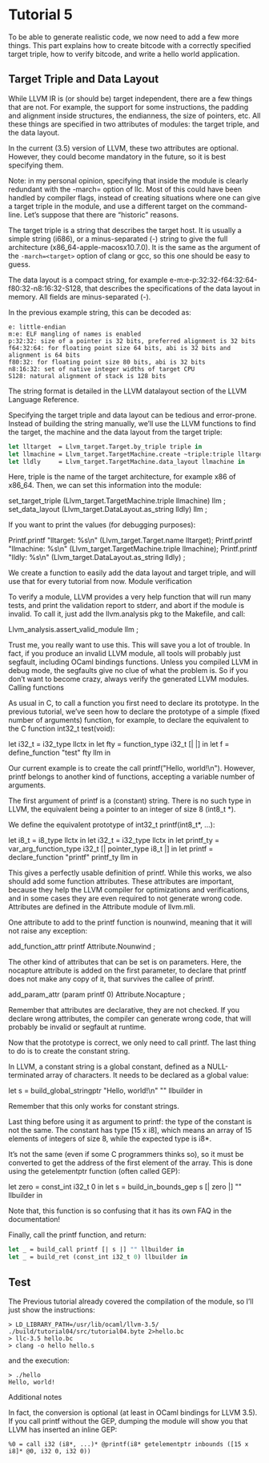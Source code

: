 # Tutorial 5

To be able to generate realistic code, we now need to add a few more things. This part explains how to create bitcode with a correctly specified target triple, how to verify bitcode, and write a hello world application.

## Target Triple and Data Layout

While LLVM IR is (or should be) target independent, there are a few things that are not. For example, the support for some instructions, the padding and alignment inside structures, the endianness, the size of pointers, etc. All these things are specified in two attributes of modules: the target triple, and the data layout.

In the current (3.5) version of LLVM, these two attributes are optional. However, they could become mandatory in the future, so it is best specifying them.

Note: in my personal opinion, specifying that inside the module is clearly redundant with the -march= option of llc. Most of this could have been handled by compiler flags, instead of creating situations where one can give a target triple in the module, and use a different target on the command-line. Let’s suppose that there are “historic” reasons.

The target triple is a string that describes the target host. It is usually a simple string (i686), or a minus-separated (-) string to give the full architecture (x86_64-apple-macosx10.7.0). It is the same as the argument of the `-march=<target>` option of clang or gcc, so this one should be easy to guess.

The data layout is a compact string, for example e-m:e-p:32:32-f64:32:64-f80:32-n8:16:32-S128, that describes the specifications of the data layout in memory. All fields are minus-separated (-).

In the previous example string, this can be decoded as:

    e: little-endian
    m:e: ELF mangling of names is enabled
    p:32:32: size of a pointer is 32 bits, preferred alignment is 32 bits
    f64:32:64: for floating point size 64 bits, abi is 32 bits and alignment is 64 bits
    f80:32: for floating point size 80 bits, abi is 32 bits
    n8:16:32: set of native integer widths of target CPU
    S128: natural alignment of stack is 128 bits

The string format is detailed in the LLVM datalayout section of the LLVM Language Reference.

Specifying the target triple and data layout can be tedious and error-prone. Instead of building the string manually, we’ll use the LLVM functions to find the target, the machine and the data layout from the target triple:

``` OCaml
let lltarget  = Llvm_target.Target.by_triple triple in
let llmachine = Llvm_target.TargetMachine.create ~triple:triple lltarget in
let lldly     = Llvm_target.TargetMachine.data_layout llmachine in
```

Here, triple is the name of the target architecture, for example x86 of x86_64. Then, we can set this information into the module:

set_target_triple (Llvm_target.TargetMachine.triple llmachine) llm ;
set_data_layout (Llvm_target.DataLayout.as_string lldly) llm ;

If you want to print the values (for debugging purposes):

Printf.printf "lltarget: %s\n" (Llvm_target.Target.name lltarget);
Printf.printf "llmachine: %s\n" (Llvm_target.TargetMachine.triple llmachine);
Printf.printf "lldly: %s\n" (Llvm_target.DataLayout.as_string lldly) ;

We create a function to easily add the data layout and target triple, and will use that for every tutorial from now.
Module verification

To verify a module, LLVM provides a very help function that will run many tests, and print the validation report to stderr, and abort if the module is invalid. To call it, just add the llvm.analysis pkg to the Makefile, and call:

Llvm_analysis.assert_valid_module llm ;

Trust me, you really want to use this. This will save you a lot of trouble. In fact, if you produce an invalid LLVM module, all tools will probably just segfault, including OCaml bindings functions. Unless you compiled LLVM in debug mode, the segfaults give no clue of what the problem is. So if you don’t want to become crazy, always verify the generated LLVM modules.
Calling functions

As usual in C, to call a function you first need to declare its prototype. In the previous tutorial, we’ve seen how to declare the prototype of a simple (fixed number of arguments) function, for example, to declare the equivalent to the C function int32_t test(void):

let i32_t = i32_type llctx in
let fty = function_type i32_t [| |] in
let f = define_function "test" fty llm in

Our current example is to create the call printf("Hello, world!\n"). However, printf belongs to another kind of functions, accepting a variable number of arguments.

The first argument of printf is a (constant) string. There is no such type in LLVM, the equivalent being a pointer to an integer of size 8 (int8_t *).

We define the equivalent prototype of int32_t printf(int8_t*, ...):

let i8_t = i8_type llctx in
let i32_t = i32_type llctx in
let printf_ty = var_arg_function_type i32_t [| pointer_type i8_t |] in
let printf = declare_function "printf" printf_ty llm in

This gives a perfectly usable definition of printf. While this works, we also should add some function attributes. These attributes are important, because they help the LLVM compiler for optimizations and verifications, and in some cases they are even required to not generate wrong code. Attributes are defined in the Attribute module of llvm.mli.

One attribute to add to the printf function is nounwind, meaning that it will not raise any exception:

add_function_attr printf Attribute.Nounwind ;

The other kind of attributes that can be set is on parameters. Here, the nocapture attribute is added on the first parameter, to declare that printf does not make any copy of it, that survives the callee of printf.

add_param_attr (param printf 0) Attribute.Nocapture ;

Remember that attributes are declarative, they are not checked. If you declare wrong attributes, the compiler can generate wrong code, that will probably be invalid or segfault at runtime.

Now that the prototype is correct, we only need to call printf. The last thing to do is to create the constant string.

In LLVM, a constant string is a global constant, defined as a NULL-terminated array of characters. It needs to be declared as a global value:

let s = build_global_stringptr "Hello, world!\n" "" llbuilder in

Remember that this only works for constant strings.

Last thing before using it as argument to printf: the type of the constant is not the same. The constant has type [15 x i8], which means an array of 15 elements of integers of size 8, while the expected type is i8*.

It’s not the same (even if some C programmers thinks so), so it must be converted to get the address of the first element of the array. This is done using the getelementptr function (often called GEP):

let zero = const_int i32_t 0 in
let s = build_in_bounds_gep s [| zero |] "" llbuilder in

Note that, this function is so confusing that it has its own FAQ in the documentation!

Finally, call the printf function, and return:

``` OCaml
let _ = build_call printf [| s |] "" llbuilder in
let _ = build_ret (const_int i32_t 0) llbuilder in
```

## Test

The Previous tutorial already covered the compilation of the module, so I’ll just show the instructions:

``` shell
> LD_LIBRARY_PATH=/usr/lib/ocaml/llvm-3.5/ ./build/tutorial04/src/tutorial04.byte 2>hello.bc
> llc-3.5 hello.bc
> clang -o hello hello.s
```

and the execution:

``` shell
> ./hello
Hello, world!
```

Additional notes

In fact, the conversion is optional (at least in OCaml bindings for LLVM 3.5). If you call printf without the GEP, dumping the module will show you that LLVM has inserted an inline GEP:

``` LLVM-IR
%0 = call i32 (i8*, ...)* @printf(i8* getelementptr inbounds ([15 x i8]* @0, i32 0, i32 0))
```
